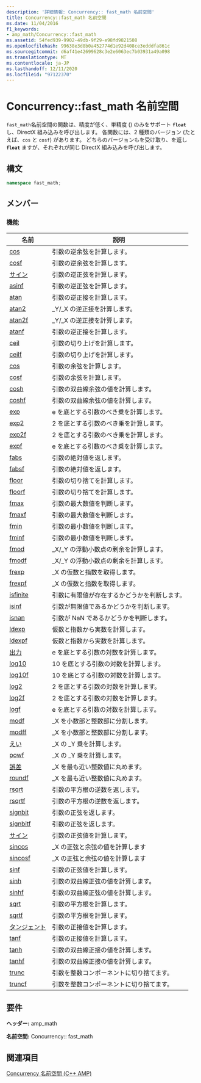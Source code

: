 ```yaml
---
description: '詳細情報: Concurrency:: fast_math 名前空間'
title: Concurrency::fast_math 名前空間
ms.date: 11/04/2016
f1_keywords:
- amp_math/Concurrency::fast_math
ms.assetid: 54fed939-9902-49db-9f29-e98fd9821508
ms.openlocfilehash: 99638e3d8b0a452774d1e92d408ce3edddfa861c
ms.sourcegitcommit: d6af41e42699628c3e2e6063ec7b03931a49a098
ms.translationtype: MT
ms.contentlocale: ja-JP
ms.lasthandoff: 12/11/2020
ms.locfileid: "97122370"
---
```

# <a name="concurrencyfast_math-namespace"></a>Concurrency::fast_math 名前空間

`fast_math`名前空間の関数は、精度が低く、単精度 () のみをサポート **`float`** し、DirectX 組み込みを呼び出します。 各関数には、2 種類のバージョン (たとえば、`cos` と `cosf`) があります。 どちらのバージョンもを受け取り、を返し **`float`** ますが、それぞれが同じ DirectX 組み込みを呼び出します。

## <a name="syntax"></a>構文

```cpp
namespace fast_math;
```

## <a name="members"></a>メンバー

### <a name="functions"></a>機能

|名前|説明|
|----------|-----------------|
|[cos](concurrency-fast-math-namespace-functions.md#cos)|引数の逆余弦を計算します。|
|[cosf](concurrency-fast-math-namespace-functions.md#cosf)|引数の逆余弦を計算します。|
|[サイン](concurrency-fast-math-namespace-functions.md#asin)|引数の逆正弦を計算します。|
|[asinf](concurrency-fast-math-namespace-functions.md#asinf)|引数の逆正弦を計算します。|
|[atan](concurrency-fast-math-namespace-functions.md#atan)|引数の逆正接を計算します。|
|[atan2](concurrency-fast-math-namespace-functions.md#atan2)|_Y/_X の逆正接を計算します。|
|[atan2f](concurrency-fast-math-namespace-functions.md#atan2f)|_Y/_X の逆正接を計算します。|
|[atanf](concurrency-fast-math-namespace-functions.md#atanf)|引数の逆正接を計算します。|
|[ceil](concurrency-fast-math-namespace-functions.md#ceil)|引数の切り上げを計算します。|
|[ceilf](concurrency-fast-math-namespace-functions.md#ceilf)|引数の切り上げを計算します。|
|[cos](concurrency-fast-math-namespace-functions.md#cos)|引数の余弦を計算します。|
|[cosf](concurrency-fast-math-namespace-functions.md#cosf)|引数の余弦を計算します。|
|[cosh](concurrency-fast-math-namespace-functions.md#cosh)|引数の双曲線余弦の値を計算します。|
|[coshf](concurrency-fast-math-namespace-functions.md#coshf)|引数の双曲線余弦の値を計算します。|
|[exp](concurrency-fast-math-namespace-functions.md#exp)|e を底とする引数のべき乗を計算します。|
|[exp2](concurrency-fast-math-namespace-functions.md#exp2)|2 を底とする引数のべき乗を計算します。|
|[exp2f](concurrency-fast-math-namespace-functions.md#exp2f)|2 を底とする引数のべき乗を計算します。|
|[expf](concurrency-fast-math-namespace-functions.md#expf)|e を底とする引数のべき乗を計算します。|
|[fabs](concurrency-fast-math-namespace-functions.md#fabs)|引数の絶対値を返します。|
|[fabsf](concurrency-fast-math-namespace-functions.md#fabsf)|引数の絶対値を返します。|
|[floor](concurrency-fast-math-namespace-functions.md#floor)|引数の切り捨てを計算します。|
|[floorf](concurrency-fast-math-namespace-functions.md#floorf)|引数の切り捨てを計算します。|
|[fmax](concurrency-fast-math-namespace-functions.md#fmax)|引数の最大数値を判断します。|
|[fmaxf](concurrency-fast-math-namespace-functions.md#fmaxf)|引数の最大数値を判断します。|
|[fmin](concurrency-fast-math-namespace-functions.md#fmin)|引数の最小数値を判断します。|
|[fminf](concurrency-fast-math-namespace-functions.md#fminf)|引数の最小数値を判断します。|
|[fmod](concurrency-fast-math-namespace-functions.md#fmod)|_X/_Y の浮動小数点の剰余を計算します。|
|[fmodf](concurrency-fast-math-namespace-functions.md#fmodf)|_X/_Y の浮動小数点の剰余を計算します。|
|[frexp](concurrency-fast-math-namespace-functions.md#frexp)|_X の仮数と指数を取得します。|
|[frexpf](concurrency-fast-math-namespace-functions.md#frexpf)|_X の仮数と指数を取得します。|
|[isfinite](concurrency-fast-math-namespace-functions.md#isfinite)|引数に有限値が存在するかどうかを判断します。|
|[isinf](concurrency-fast-math-namespace-functions.md#isinf)|引数が無限値であるかどうかを判断します。|
|[isnan](concurrency-fast-math-namespace-functions.md#isnan)|引数が NaN であるかどうかを判断します。|
|[ldexp](concurrency-fast-math-namespace-functions.md#ldexp)|仮数と指数から実数を計算します。|
|[ldexpf](concurrency-fast-math-namespace-functions.md#ldexpf)|仮数と指数から実数を計算します。|
|[出力](concurrency-fast-math-namespace-functions.md#log)|e を底とする引数の対数を計算します。|
|[log10](concurrency-fast-math-namespace-functions.md#log10)|10 を底とする引数の対数を計算します。|
|[log10f](concurrency-fast-math-namespace-functions.md#log10f)|10 を底とする引数の対数を計算します。|
|[log2](concurrency-fast-math-namespace-functions.md#log2)|2 を底とする引数の対数を計算します。|
|[log2f](concurrency-fast-math-namespace-functions.md#log2f)|2 を底とする引数の対数を計算します。|
|[logf](concurrency-fast-math-namespace-functions.md#logf)|e を底とする引数の対数を計算します。|
|[modf](concurrency-fast-math-namespace-functions.md#modf)|_X を小数部と整数部に分割します。|
|[modff](concurrency-fast-math-namespace-functions.md#modff)|_X を小数部と整数部に分割します。|
|[えい](concurrency-fast-math-namespace-functions.md#pow)|_X の _Y 乗を計算します。|
|[powf](concurrency-fast-math-namespace-functions.md#powf)|_X の _Y 乗を計算します。|
|[誤差](concurrency-fast-math-namespace-functions.md#round)|_X を最も近い整数値に丸めます。|
|[roundf](concurrency-fast-math-namespace-functions.md#roundf)|_X を最も近い整数値に丸めます。|
|[rsqrt](concurrency-fast-math-namespace-functions.md#rsqrt)|引数の平方根の逆数を返します。|
|[rsqrtf](concurrency-fast-math-namespace-functions.md#rsqrtf)|引数の平方根の逆数を返します。|
|[signbit](concurrency-fast-math-namespace-functions.md#signbit)|引数の正弦を返します。|
|[signbitf](concurrency-fast-math-namespace-functions.md#signbitf)|引数の正弦を返します。|
|[サイン](concurrency-fast-math-namespace-functions.md#sin)|引数の正弦値を計算します。|
|[sincos](concurrency-fast-math-namespace-functions.md#sincos)|_X の正弦と余弦の値を計算します|
|[sincosf](concurrency-fast-math-namespace-functions.md#sincosf)|_X の正弦と余弦の値を計算します|
|[sinf](concurrency-fast-math-namespace-functions.md#sinf)|引数の正弦値を計算します。|
|[sinh](concurrency-fast-math-namespace-functions.md#sinh)|引数の双曲線正弦の値を計算します。|
|[sinhf](concurrency-fast-math-namespace-functions.md#sinhf)|引数の双曲線正弦の値を計算します。|
|[sqrt](concurrency-fast-math-namespace-functions.md#sqrt)|引数の平方根を計算します。|
|[sqrtf](concurrency-fast-math-namespace-functions.md#sqrtf)|引数の平方根を計算します。|
|[タンジェント](concurrency-fast-math-namespace-functions.md#tan)|引数の正接値を計算します。|
|[tanf](concurrency-fast-math-namespace-functions.md#tanf)|引数の正接値を計算します。|
|[tanh](concurrency-fast-math-namespace-functions.md#tanh)|引数の双曲線正接の値を計算します。|
|[tanhf](concurrency-fast-math-namespace-functions.md#tanhf)|引数の双曲線正接の値を計算します。|
|[trunc](concurrency-fast-math-namespace-functions.md#trunc)|引数を整数コンポーネントに切り捨てます。|
|[truncf](concurrency-fast-math-namespace-functions.md#truncf)|引数を整数コンポーネントに切り捨てます。|

## <a name="requirements"></a>要件

**ヘッダー:** amp_math

**名前空間:** Concurrency:: fast_math

## <a name="see-also"></a>関連項目

[Concurrency 名前空間 (C++ AMP)](concurrency-namespace-cpp-amp.md)
